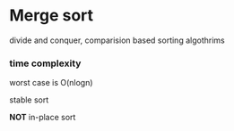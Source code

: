 # Merge sort 

divide and conquer, comparision based sorting algothrims

### time complexity

worst case is O(nlogn) 

stable sort 

**NOT** in-place sort

